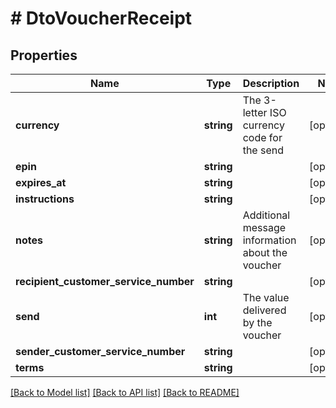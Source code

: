 # # DtoVoucherReceipt

## Properties

Name | Type | Description | Notes
------------ | ------------- | ------------- | -------------
**currency** | **string** | The 3-letter ISO currency code for the send | [optional]
**epin** | **string** |  | [optional]
**expires_at** | **string** |  | [optional]
**instructions** | **string** |  | [optional]
**notes** | **string** | Additional message information about the voucher | [optional]
**recipient_customer_service_number** | **string** |  | [optional]
**send** | **int** | The value delivered by the voucher | [optional]
**sender_customer_service_number** | **string** |  | [optional]
**terms** | **string** |  | [optional]

[[Back to Model list]](../../README.md#models) [[Back to API list]](../../README.md#endpoints) [[Back to README]](../../README.md)
